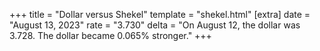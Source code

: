 +++
title = "Dollar versus Shekel"
template = "shekel.html"
[extra]
date = "August 13, 2023"
rate = "3.730"
delta = "On August 12, the dollar was 3.728. The dollar became 0.065% stronger."
+++
